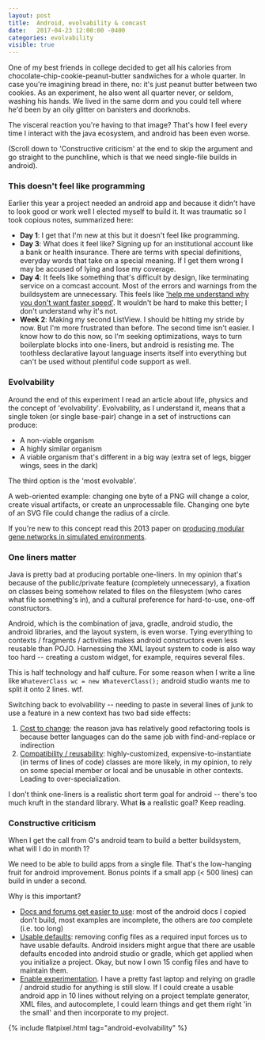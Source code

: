 ```yaml
---
layout: post
title:  Android, evolvability & comcast
date:   2017-04-23 12:00:00 -0400
categories: evolvability
visible: true
---
```


One of my best friends in college decided to get all his calories from chocolate-chip-cookie-peanut-butter sandwiches for a whole quarter. In case you're imagining bread in there, no: it's just peanut butter between two cookies. As an experiment, he also went all quarter never, or seldom, washing his hands. We lived in the same dorm and you could tell where he'd been by an oily glitter on banisters and doorknobs.

The visceral reaction you're having to that image? That's how I feel every time I interact with the java ecosystem, and android has been even worse.

(Scroll down to 'Constructive criticism' at the end to skip the argument and go straight to the punchline, which is that we need single-file builds in android).

### This doesn't feel like programming

Earlier this year a project needed an android app and because it didn't have to look good or work well I elected myself to build it. It was traumatic so I took copious notes, summarized here:

* **Day 1**: I get that I'm new at this but it doesn't feel like programming.
* **Day 3**: What does it feel like? Signing up for an institutional account like a bank or health insurance. There are terms with special definitions, everyday words that take on a special meaning. If I get them wrong I may be accused of lying and lose my coverage.
* **Day 4**: It feels like something that's difficult by design, like terminating service on a comcast account. Most of the errors and warnings from the buildsystem are unnecessary. This feels like ['help me understand why you don't want faster speed'](https://soundcloud.com/ryan-block-10/comcastic-service). It wouldn't be hard to make this better; I don't understand why it's not.
* **Week 2**: Making my second ListView. I should be hitting my stride by now. But I'm more frustrated than before. The second time isn't easier. I know how to do this now, so I'm seeking optimizations, ways to turn boilerplate blocks into one-liners, but android is resisting me. The toothless declarative layout language inserts itself into everything but can't be used without plentiful code support as well.

### Evolvability

Around the end of this experiment I read an article about life, physics and the concept of 'evolvability'. Evolvability, as I understand it, means that a single token (or single base-pair) change in a set of instructions can produce:

* A non-viable organism
* A highly similar organism
* A viable organism that's different in a big way (extra set of legs, bigger wings, sees in the dark)

The third option is the 'most evolvable'.

A web-oriented example: changing one byte of a PNG will change a color, create visual artifacts, or create an unprocessable file. Changing one byte of an SVG file could change the radius of a circle.

If you're new to this concept read this 2013 paper on [producing modular gene networks in simulated environments](https://arxiv.org/abs/1207.2743).

### One liners matter

Java is pretty bad at producing portable one-liners. In my opinion that's because of the public/private feature (completely unnecessary), a fixation on classes being somehow related to files on the filesystem (who cares what file something's in), and a cultural preference for hard-to-use, one-off constructors.

Android, which is the combination of java, gradle, android studio, the android libraries, and the layout system, is even worse. Tying everything to contexts / fragments / activities makes android constructors even less reusable than POJO. Harnessing the XML layout system to code is also way too hard -- creating a custom widget, for example, requires several files.

This is half technology and half culture. For some reason when I write a line like `WhateverClass wc = new WhateverClass();` android studio wants me to split it onto 2 lines. wtf.

Switching back to evolvability -- needing to paste in several lines of junk to use a feature in a new context has two bad side effects:

1. <u>Cost to change</u>: the reason java has relatively good refactoring tools is because better languages can do the same job with find-and-replace or indirection
1. <u>Compatibility / reusability</u>: highly-customized, expensive-to-instantiate (in terms of lines of code) classes are more likely, in my opinion, to rely on some special member or local and be unusable in other contexts. Leading to over-specialization.

I don't think one-liners is a realistic short term goal for android -- there's too much kruft in the standard library. What **is** a realistic goal? Keep reading.

### Constructive criticism

When I get the call from G's android team to build a better buildsystem, what will I do in month 1?

We need to be able to build apps from a single file. That's the low-hanging fruit for android improvement. Bonus points if a small app (< 500 lines) can build in under a second.

Why is this important?

* <u>Docs and forums get easier to use</u>: most of the android docs I copied don't build, most examples are incomplete, the others are *too* complete (i.e. too long)
* <u>Usable defaults</u>: removing config files as a required input forces us to have usable defaults. Android insiders might argue that there are usable defaults encoded into android studio or gradle, which get applied when you initialize a project. Okay, but now I own 15 config files and have to maintain them.
* <u>Enable experimentation</u>. I have a pretty fast laptop and relying on gradle / android studio for anything is still slow. If I could create a usable android app in 10 lines without relying on a project template generator, XML files, and autocomplete, I could learn things and get them right 'in the small' and then incorporate to my project.

{% include flatpixel.html tag="android-evolvability" %}
